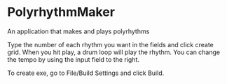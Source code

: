 # PolyrhythmMaker
An application that makes and plays polyrhythms 

Type the number of each rhythm you want in the fields and click create grid. 
When you hit play, a drum loop will play the rhythm.
You can change the tempo by using the input field to the right.

To create exe, go to File/Build Settings and click Build.
